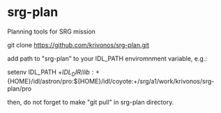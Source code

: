# srg-plan
Planning tools for SRG mission

git clone https://github.com/krivonos/srg-plan.git

add path to "srg-plan" to your IDL_PATH enviromnment variable, e.g.:

setenv IDL_PATH +${IDL_DIR}/lib:+${HOME}/idl/astron/pro:${HOME}/idl/coyote:+/srg/a1/work/krivonos/srg-plan/pro

then, do not forget to make "git pull" in srg-plan directory.
